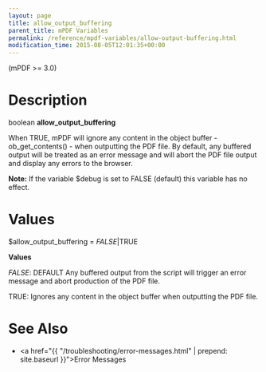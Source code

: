 ```yaml
---
layout: page
title: allow_output_buffering
parent_title: mPDF Variables
permalink: /reference/mpdf-variables/allow-output-buffering.html
modification_time: 2015-08-05T12:01:35+00:00
---
```


(mPDF >= 3.0)

# Description

boolean **allow_output_buffering**

When <span class="smallblock">TRUE</span>, mPDF will ignore any content in the object buffer - ob_get_contents() -
when outputting the PDF file. By default, any buffered output will be treated as an error message and will abort the PDF
file output and display any errors to the browser.

<div class="alert alert-info" role="alert">
	<strong>Note:</strong> If the variable <span class="parameter">$debug</span>
	is set to <span class="smallblock">FALSE</span> (default) this variable has no effect.
</div>

# Values

<span class="parameter">$allow_output_buffering</span> = *<span class="smallblock">FALSE</span>*|<span class="smallblock">TRUE</span>

**Values**

*<span class="smallblock">FALSE</span>*: <span class="smallblock">DEFAULT</span> Any buffered output from the script
will trigger an error message and abort production of the PDF file.

<span class="smallblock">TRUE</span>: Ignores any content in the object buffer when outputting the PDF file.

# See Also

- <a href="{{ "/troubleshooting/error-messages.html" | prepend: site.baseurl }}">Error Messages</a>

